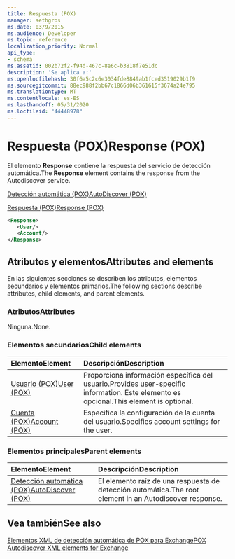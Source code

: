 ```yaml
---
title: Respuesta (POX)
manager: sethgros
ms.date: 03/9/2015
ms.audience: Developer
ms.topic: reference
localization_priority: Normal
api_type:
- schema
ms.assetid: 002b72f2-f94d-467c-8e6c-b3818f7e51dc
description: 'Se aplica a:'
ms.openlocfilehash: 30f6a5c2c6e3034fde8849ab1fced3519029b1f9
ms.sourcegitcommit: 88ec988f2bb67c1866d06b361615f3674a24e795
ms.translationtype: MT
ms.contentlocale: es-ES
ms.lasthandoff: 05/31/2020
ms.locfileid: "44448978"
---
```

# <a name="response-pox"></a><span data-ttu-id="938ec-103">Respuesta (POX)</span><span class="sxs-lookup"><span data-stu-id="938ec-103">Response (POX)</span></span>


  
<span data-ttu-id="938ec-104">El elemento **Response** contiene la respuesta del servicio de detección automática.</span><span class="sxs-lookup"><span data-stu-id="938ec-104">The **Response** element contains the response from the Autodiscover service.</span></span> 
  
[<span data-ttu-id="938ec-105">Detección automática (POX)</span><span class="sxs-lookup"><span data-stu-id="938ec-105">AutoDiscover (POX)</span></span>](autodiscover-pox.md)
  
[<span data-ttu-id="938ec-106">Respuesta (POX)</span><span class="sxs-lookup"><span data-stu-id="938ec-106">Response (POX)</span></span>](response-pox.md)
  
```xml
<Response>
   <User/>
   <Account/>
</Response>
```

## <a name="attributes-and-elements"></a><span data-ttu-id="938ec-107">Atributos y elementos</span><span class="sxs-lookup"><span data-stu-id="938ec-107">Attributes and elements</span></span>

<span data-ttu-id="938ec-108">En las siguientes secciones se describen los atributos, elementos secundarios y elementos primarios.</span><span class="sxs-lookup"><span data-stu-id="938ec-108">The following sections describe attributes, child elements, and parent elements.</span></span>
  
### <a name="attributes"></a><span data-ttu-id="938ec-109">Atributos</span><span class="sxs-lookup"><span data-stu-id="938ec-109">Attributes</span></span>

<span data-ttu-id="938ec-110">Ninguna.</span><span class="sxs-lookup"><span data-stu-id="938ec-110">None.</span></span>
  
### <a name="child-elements"></a><span data-ttu-id="938ec-111">Elementos secundarios</span><span class="sxs-lookup"><span data-stu-id="938ec-111">Child elements</span></span>

|<span data-ttu-id="938ec-112">**Elemento**</span><span class="sxs-lookup"><span data-stu-id="938ec-112">**Element**</span></span>|<span data-ttu-id="938ec-113">**Descripción**</span><span class="sxs-lookup"><span data-stu-id="938ec-113">**Description**</span></span>|
|:-----|:-----|
|[<span data-ttu-id="938ec-114">Usuario (POX)</span><span class="sxs-lookup"><span data-stu-id="938ec-114">User (POX)</span></span>](user-pox.md) <br/> |<span data-ttu-id="938ec-115">Proporciona información específica del usuario.</span><span class="sxs-lookup"><span data-stu-id="938ec-115">Provides user-specific information.</span></span> <span data-ttu-id="938ec-116">Este elemento es opcional.</span><span class="sxs-lookup"><span data-stu-id="938ec-116">This element is optional.</span></span>  <br/> |
|[<span data-ttu-id="938ec-117">Cuenta (POX)</span><span class="sxs-lookup"><span data-stu-id="938ec-117">Account (POX)</span></span>](account-pox.md) <br/> |<span data-ttu-id="938ec-118">Especifica la configuración de la cuenta del usuario.</span><span class="sxs-lookup"><span data-stu-id="938ec-118">Specifies account settings for the user.</span></span>  <br/> |
   
### <a name="parent-elements"></a><span data-ttu-id="938ec-119">Elementos principales</span><span class="sxs-lookup"><span data-stu-id="938ec-119">Parent elements</span></span>

|<span data-ttu-id="938ec-120">**Elemento**</span><span class="sxs-lookup"><span data-stu-id="938ec-120">**Element**</span></span>|<span data-ttu-id="938ec-121">**Descripción**</span><span class="sxs-lookup"><span data-stu-id="938ec-121">**Description**</span></span>|
|:-----|:-----|
|[<span data-ttu-id="938ec-122">Detección automática (POX)</span><span class="sxs-lookup"><span data-stu-id="938ec-122">AutoDiscover (POX)</span></span>](autodiscover-pox.md) <br/> |<span data-ttu-id="938ec-123">El elemento raíz de una respuesta de detección automática.</span><span class="sxs-lookup"><span data-stu-id="938ec-123">The root element in an Autodiscover response.</span></span>  <br/> |
   
## <a name="see-also"></a><span data-ttu-id="938ec-124">Vea también</span><span class="sxs-lookup"><span data-stu-id="938ec-124">See also</span></span>



[<span data-ttu-id="938ec-125">Elementos XML de detección automática de POX para Exchange</span><span class="sxs-lookup"><span data-stu-id="938ec-125">POX Autodiscover XML elements for Exchange</span></span>](pox-autodiscover-xml-elements-for-exchange.md)


